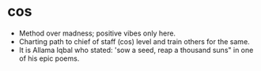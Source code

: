 # cos
- Method over madness; positive vibes only here.
- Charting path to chief of staff (cos) level and train others for the same.
- It is Allama Iqbal who stated: 'sow a seed, reap a thousand suns" in one of his epic poems.

